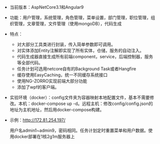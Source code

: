 - 当前版本：AspNetCore3.1和Angular9

- 功能：用户管理，系统管理，角色管理，菜单设置，部门管理，职位管理，组织管理，文章管理，文件管理（使用mongoDB），代码生成

- 特点：

  - 对大部分工具类进行封装，传入简单参数即可调用。
  - 对实体添加Entity注解即实现了所有实体，仓储，服务的自动注入。
  - 代码生成器直接生成所有前端component，service，后端控制器，服务等全部代码。
  - 任务计划可选用netcore自有的Background Task或者Hangfire
  - 缓存使用EasyCaching，统一不同缓存系统接口
  - 使用NG-ZORRO实现前端大部分功能
  - 添加了wpf的客户端。

- 实验环境（docker）：config文件夹为容器映射本地配置文件，基本不需要修改。本机：docker-compose up -d。远程主机：修改config/config.json的地址为主机地址，然后用docker-compose构建。

- 示例：http://172.81.254.197/

  用户名admin1~admin9，密码相同。任务计划定时重置菜单和用户数据。使用docker部署在1核2g1m服务器上